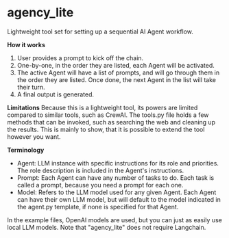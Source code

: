 # agency_lite
Lightweight tool set for setting up a sequential AI Agent workflow.

**How it works**
1. User provides a prompt to kick off the chain.
2. One-by-one, in the order they are listed, each Agent will be activated.
3. The active Agent will have a list of prompts, and will go through them in the order they are listed. Once done, the next Agent in the list will take their turn.
4. A final output is generated.


**Limitations**
Because this is a lightweight tool, its powers are limited compared to similar tools, such as CrewAI. The tools.py file holds a few methods that can be invoked, such as searching the web and cleaning up the results. This is mainly to show, that it is possible to extend the tool however you want.


**Terminology**
* Agent: LLM instance with specific instructions for its role and priorities. The role description is included in the Agent's instructions.
* Prompt: Each Agent can have any number of tasks to do. Each task is called a prompt, because you need a prompt for each one.
* Model: Refers to the LLM model used for any given Agent. Each Agent can have their own LLM model, but will default to the model indicated in the agent.py template, if none is specified for that Agent.

In the example files, OpenAI models are used, but you can just as easily use local LLM models. Note that "agency_lite" does not require Langchain.